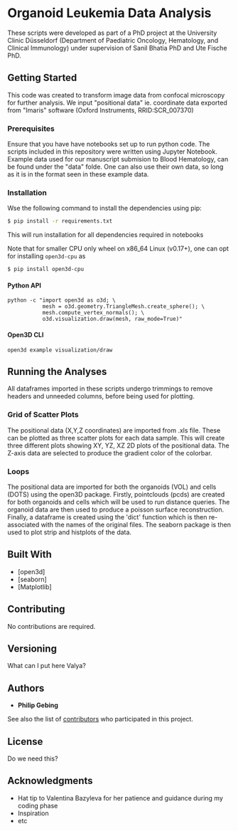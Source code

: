 # Organoid Leukemia Data Analysis

These scripts were developed as part of a PhD project at the University Clinic Düsseldorf (Department of Paediatric Oncology, Hematology, and Clinical Immunology) under supervision of Sanil Bhatia PhD and Ute Fische PhD.

## Getting Started

This code was created to transform image data from confocal microscopy for further analysis. We input "positional data" ie. coordinate data exported from "Imaris" software (Oxford Instruments, RRID:SCR_007370)

### Prerequisites

Ensure that you have have notebooks set up to run python code. The scripts included in this repository were written using Jupyter Notebook. Example data used for our manuscript submision to Blood Hematology, can be found under the "data" folde. One can also use their own data, so long as it is in the format seen in these example data.

### Installation
Wse the following command to install the dependencies using pip: 
```bash
$ pip install -r requirements.txt
```
This will run installation for all dependencies required in notebooks

Note that for smaller CPU only wheel on x86_64 Linux (v0.17+), one can opt for installing `open3d-cpu` as

```bash
$ pip install open3d-cpu
```

#### Python API
```
python -c "import open3d as o3d; \
           mesh = o3d.geometry.TriangleMesh.create_sphere(); \
           mesh.compute_vertex_normals(); \
           o3d.visualization.draw(mesh, raw_mode=True)"
```

#### Open3D CLI
```
open3d example visualization/draw
```

## Running the Analyses
All dataframes imported in these scripts undergo trimmings to remove headers and unneeded columns, before being used for plotting.
### Grid of Scatter Plots
The positional data (X,Y,Z coordinates) are imported from .xls file. These can be plotted as three scatter plots for each data sample. This will create three different plots showing XY, YZ, XZ 2D plots of the positional data. The Z-axis data are selected to produce the gradient color of the colorbar.
### Loops
The positional data are imported for both the organoids (VOL) and cells (DOTS) using the open3D package. Firstly, pointclouds (pcds) are created for both organoids and cells which will be used to run distance queries. The organoid data are then used to produce a poisson surface reconstruction. Finally, a dataframe is created using the 'dict' function which is then re-associated with the names of the original files. The seaborn package is then used to plot strip and histplots of the data.


## Built With

* [open3d]
* [seaborn]
* [Matplotlib]

## Contributing

No contributions are required.

## Versioning

What can I put here Valya?

## Authors

* **Philip Gebing**

See also the list of [contributors](https://github.com/BIOGOAT/organoid_leukemia_analysis/settings/access) who participated in this project.

## License

Do we need this?

## Acknowledgments

* Hat tip to Valentina Bazyleva for her patience and guidance during my coding phase
* Inspiration
* etc

